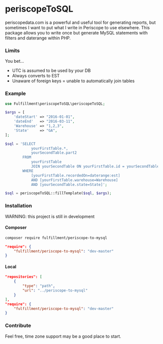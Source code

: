 # periscopeToSQL

periscopedata.com is a powerful and useful tool for generating reports, but sometimes I want to put what I write in Periscope to use elsewhere. This package allows you to write once but generate MySQL statements with filters and daterange within PHP.

### Limits

You bet...

* UTC is assumed to be used by your DB
* Always converts to EST
* Unaware of foreign keys = unable to automatically join tables

### Example

```php
use Fulfillment\periscopeToSQL\periscopeToSQL;

$args = [
    'dateStart' => "2016-01-01",
    'dateEnd'   => "2016-03-11",
    'Warehouse' => "1,2,3",
    'State'     => "GA",
];

$sql = 'SELECT
            yourFirstTable.*,
            yourSecondTable.part2
        FROM
            yourFirstTable
            JOIN yourSecondTable ON yourFirstTable.id = yourSecondTable.id
        WHERE
            [yourFirstTable.recordedOn=daterange:est]
            AND [yourFirstTable.warehouse=Warehouse]
            AND [yourSecondTable.state=State]';

$sql = periscopeToSQL::fillTemplate($sql, $args);
```

###  Installation

WARNING: this project is still in development

#### Composer

```sh
composer require fulfillment/periscope-to-mysql
```

```json
"require": {
    "fulfillment/periscope-to-mysql": "dev-master"
}
```

#### Local

```json
"repositories": [
    {
        "type": "path",
        "url": "../periscope-to-mysql"
    }
],
"require": {
    "fulfillment/periscope-to-mysql": "dev-master"
}
```

### Contribute

Feel free, time zone support may be a good place to start.
